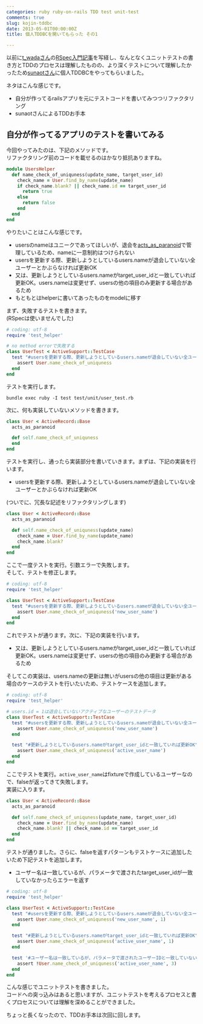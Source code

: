 ```yaml
---
categories: ruby ruby-on-rails TDD test unit-test
comments: true
slug: kojin-tddbc
date: 2013-05-01T00:00:00Z
title: 個人TDDBCを開いてもらった その1

---
```


以前に[t_wadaさん](https://twitter.com/t_wada)の[RSpec入門記事](http://d.hatena.ne.jp/t-wada/20100228)を写経し、なんとなくユニットテストの書き方とTDDのプロセスは理解したものの、より深くテストについて理解したかったため[sunaotさん](https://twitter.com/sunaot)に個人TDDBCをやってもらいました。  

ネタはこんな感じです。    

* 自分が作ってるrailsアプリを元にテストコードを書いてみつつリファクタリング
* sunaotさんによるTDDお手本

<!--more-->

## 自分が作ってるアプリのテストを書いてみる

今回やってみたのは、下記のメソッドです。  
リファクタリング前のコードを載せるのはかなり抵抗ありますね。  

```ruby
module UsersHelper
  def name_check_of_uniquness(update_name, target_user_id)
    check_name = User.find_by_name(update_name)
    if check_name.blank? || check_name.id == target_user_id
      return true
    else
      return false
    end
  end
end
```

やりたいことはこんな感じです。   

* usersのnameはユニークであってほしいが、退会を[acts_as_paranoid](https://github.com/goncalossilva/rails3_acts_as_paranoid)で管理しているため、nameに一意制約はつけられない
* usersを更新する際、更新しようとしているusers.nameが退会していない全ユーザーとかぶらなければ更新OK
* 又は、更新しようとしているusers.nameがtarget_user_idと一致していれば更新OK。users.nameは変更せず、usersの他の項目のみ更新する場合があるため
* もともとはhelperに書いてあったものをmodelに移す

まず、失敗するテストを書きます。  
(RSpecは使いませんでした)  

```ruby
# coding: utf-8
require 'test_helper'

# no method errorで失敗する
class UserTest < ActiveSupport::TestCase
  test "#usersを更新する際、更新しようとしているusers.nameが退会していない全ユーザーとかぶらなければ更新OK" do
    assert User.name_check_of_uniquness
  end
end
```

テストを実行します。  

```
bundle exec ruby -I test test/unit/user_test.rb
```

次に、何も実装していないメソッドを書きます。  

```ruby
class User < ActiveRecord::Base
  acts_as_paranoid

  def self.name_check_of_uniquness
  end
end
```

テストを実行し、通ったら実装部分を書いていきます。まずは、下記の実装を行います。  

* usersを更新する際、更新しようとしているusers.nameが退会していない全ユーザーとかぶらなければ更新OK  

(ついでに、冗長な記述をリファクタリングします)  

```ruby
class User < ActiveRecord::Base
  acts_as_paranoid

  def self.name_check_of_uniquness(update_name)
    check_name = User.find_by_name(update_name)
    check_name.blank?
  end
end
```

ここで一度テストを実行。引数エラーで失敗します。  
そして、テストを修正します。  

```ruby
# coding: utf-8
require 'test_helper'

class UserTest < ActiveSupport::TestCase
  test "#usersを更新する際、更新しようとしているusers.nameが退会していない全ユーザーとかぶらなければ更新OK" do
    assert User.name_check_of_uniquness('new_user_name')
  end
end
```

これでテストが通ります。次に、下記の実装を行います。  

* 又は、更新しようとしているusers.nameがtarget_user_idと一致していれば更新OK。users.nameは変更せず、usersの他の項目のみ更新する場合があるため

そしてこの実装は、users.nameの更新は無いがusersの他の項目は更新がある場合のケースのテストを行いたいため、テストケースを追加します。  

```ruby
# coding: utf-8
require 'test_helper'

# users.id = 1は退会していないアクティブなユーザーのテストデータ
class UserTest < ActiveSupport::TestCase
  test "#usersを更新する際、更新しようとしているusers.nameが退会していない全ユーザーとかぶらなければ更新OK" do
    assert User.name_check_of_uniquness('new_user_name') 
  end

  test "#更新しようとしているusers.nameがtarget_user_idと一致していれば更新OK" do
    assert User.name_check_of_uniquness('active_user_name') 
  end
end
```

ここでテストを実行。`active_user_name`はfixtureで作成しているユーザーなので、falseが返ってきて失敗します。  
実装に入ります。  

```ruby
class User < ActiveRecord::Base
  acts_as_paranoid

  def self.name_check_of_uniquness(update_name, target_user_id)
    check_name = User.find_by_name(update_name)
    check_name.blank? || check_name.id == target_user_id
  end
end
```

テストが通りました。さらに、falseを返すパターンもテストケースに追加したいため下記テストを追加します。  

* ユーザー名は一致しているが、パラメータで渡されたtarget_user_idが一致していなかったらエラーを返す  

```ruby
# coding: utf-8
require 'test_helper'

class UserTest < ActiveSupport::TestCase
  test "#usersを更新する際、更新しようとしているusers.nameが退会していない全ユーザーとかぶらなければ更新OK" do
    assert User.name_check_of_uniquness('new_user_name', 1) 
  end

  test "#更新しようとしているusers.nameがtarget_user_idと一致していれば更新OK" do
    assert User.name_check_of_uniquness('active_user_name', 1) 
  end

  test '#ユーザー名は一致しているが、パラメータで渡されたユーザーIDと一致していないとエラー' do
    assert !User.name_check_of_uniquness('active_user_name', 3) 
  end
end
```

こんな感じでユニットテストを書きました。  
コードへの突っ込みはあると思いますが、ユニットテストを考えるプロセスと書くプロセスについては理解を深めることができました。  

ちょっと長くなったので、TDDお手本は次回に回します。

